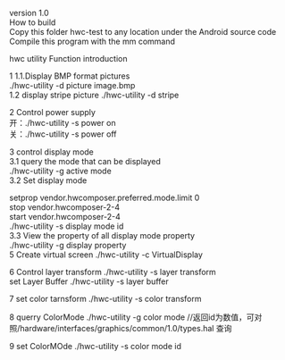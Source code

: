 version 1.0                                                                                                                                                             
How to build                                                                                                                                                           
Copy this folder hwc-test to any location                                                                                                 under the Android source code
Compile this program with the mm command

hwc utility Function introduction                                                                                                                                       

1
1.1.Display BMP format pictures                                                                                                                                           
./hwc-utility -d picture image.bmp                                                                                                       
1.2 display stripe picture
./hwc-utility -d stripe

2 Control power supply                                                                                                                                                 
开：./hwc-utility -s power on                                                                                                             
关：./hwc-utility -s power off


3 control display mode                                                                                                                                                 
 3.1 query the mode that can be displayed                                                                                          
 ./hwc-utility -g active mode                                                                                               
 3.2 Set display mode  

setprop vendor.hwcomposer.preferred.mode.limit  0                                                                                         
stop vendor.hwcomposer-2-4                                                                                                               
start vendor.hwcomposer-2-4                                                                                                               
./hwc-utility -s display mode id                                                                                       
 3.3 View the property of all display mode property                                                                                                                  
./hwc-utility -g display property                                                                                                                                                                                                                 
5 Create virtual screen
./hwc-utility -c VirtualDisplay

6 Control layer transform
./hwc-utility -s layer transform                                                                                                         
set Layer Buffer
./hwc-utility -s layer buffer

7 set color tarnsform
./hwc-utility -s color transform

8  querry ColorMode
./hwc-utility -g color mode //返回id为数值，可对照/hardware/interfaces/graphics/common/1.0/types.hal 查询

9 set ColorMOde
./hwc-utility -s color mode id
 
